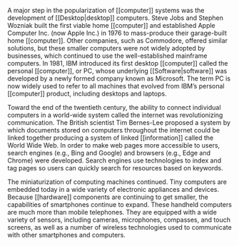 A major step in the popularization of [[computer]] systems was the development of [[Desktop|desktop]] computers. Steve Jobs and Stephen Wozniak built the first viable home [[computer]] and established Apple Computer Inc. (now Apple Inc.) in 1976 to mass-produce their garage-built home [[computer]]. Other companies, such as Commodore, offered similar solutions, but these smaller computers were not widely adopted by businesses, which continued to use the well-established mainframe computers. In 1981, IBM introduced its first desktop [[computer]] called the personal [[computer]], or PC, whose underlying [[Software|software]] was developed by a newly formed company known as Microsoft. The term PC is now widely used to refer to all machines that evolved from IBM’s personal [[computer]] product, including desktops and laptops.

Toward the end of the twentieth century, the ability to connect individual computers in a world-wide system called the internet was revolutionizing communication. The British scientist Tim Bernes-Lee proposed a system by which documents stored on computers throughout the internet could be linked together producing a system of linked [[information]] called the World Wide Web. In order to make web pages more accessible to users, search engines (e.g., Bing and Google) and browsers (e.g., Edge and Chrome) were developed. Search engines use technologies to index and tag pages so users can quickly search for resources based on keywords.

The miniaturization of computing machines continued. Tiny computers are embedded today in a wide variety of electronic appliances and devices. Because [[hardware]] components are continuing to get smaller, the capabilities of smartphones continue to expand. These handheld computers are much more than mobile telephones. They are equipped with a wide variety of sensors, including cameras, microphones, compasses, and touch screens, as well as a number of wireless technologies used to communicate with other smartphones and computers.